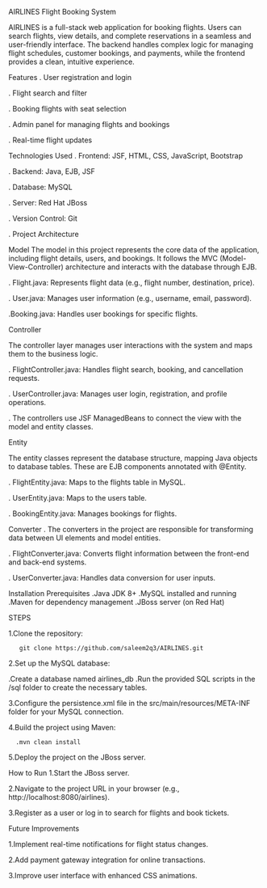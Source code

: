 AIRLINES Flight Booking System

AIRLINES is a full-stack web application for booking flights. Users can search flights, view details, and complete reservations in a seamless and user-friendly interface. The backend handles complex logic for managing flight schedules, customer bookings, and payments, while the frontend provides a clean, intuitive experience.

Features
   . User registration and login
   
   . Flight search and filter
   
   . Booking flights with seat selection
   
   . Admin panel for managing flights and bookings
   
   . Real-time flight updates
   
Technologies Used
   . Frontend: JSF, HTML, CSS, JavaScript, Bootstrap
   
   . Backend: Java, EJB, JSF
   
   . Database: MySQL
   
   . Server: Red Hat JBoss
   
   . Version Control: Git
   
   . Project Architecture
   
Model
   The model in this project represents the core data of the application, including flight details, users, and bookings. It follows the MVC (Model-View-Controller) architecture and interacts with the database 
   through EJB.

   . Flight.java: Represents flight data (e.g., flight number, destination, price).
   
   . User.java: Manages user information (e.g., username, email, password).
   
   .Booking.java: Handles user bookings for specific flights.
   
Controller

   The controller layer manages user interactions with the system and maps them to the business logic.

  . FlightController.java: Handles flight search, booking, and cancellation requests.
  
  . UserController.java: Manages user login, registration, and profile operations.
  
  . The controllers use JSF ManagedBeans to connect the view with the model and entity classes.

Entity

  The entity classes represent the database structure, mapping Java objects to database tables. These are EJB components annotated with @Entity.

  . FlightEntity.java: Maps to the flights table in MySQL.
  
  . UserEntity.java: Maps to the users table.
  
  . BookingEntity.java: Manages bookings for flights.

Converter
  . The converters in the project are responsible for transforming data between UI elements and model entities.

  . FlightConverter.java: Converts flight information between the front-end and back-end systems.
  
  . UserConverter.java: Handles data conversion for user inputs.
  
Installation
Prerequisites
  .Java JDK 8+
  .MySQL installed and running
  .Maven for dependency management
  .JBoss server (on Red Hat)

STEPS

  1.Clone the repository:
  
       git clone https://github.com/saleem2q3/AIRLINES.git

  2.Set up the MySQL database:

   .Create a database named airlines_db
   .Run the provided SQL scripts in the /sql folder to create the necessary tables.


  3.Configure the persistence.xml file in the src/main/resources/META-INF folder for your MySQL connection.

  4.Build the project using Maven:
  
      .mvn clean install
  5.Deploy the project on the JBoss server.

How to Run
  1.Start the JBoss server.
  
  2.Navigate to the project URL in your browser (e.g., http://localhost:8080/airlines).
  
  3.Register as a user or log in to search for flights and book tickets.

Future Improvements

  1.Implement real-time notifications for flight status changes.
  
  2.Add payment gateway integration for online transactions.
  
  3.Improve user interface with enhanced CSS animations.

  

